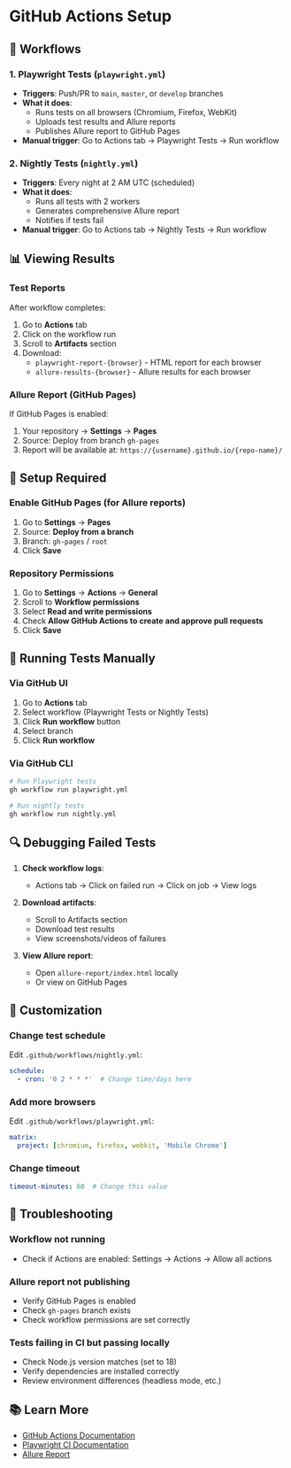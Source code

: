 # GitHub Actions Setup

## 🚀 Workflows

### 1. **Playwright Tests** (`playwright.yml`)
- **Triggers**: Push/PR to `main`, `master`, or `develop` branches
- **What it does**:
  - Runs tests on all browsers (Chromium, Firefox, WebKit)
  - Uploads test results and Allure reports
  - Publishes Allure report to GitHub Pages
- **Manual trigger**: Go to Actions tab → Playwright Tests → Run workflow

### 2. **Nightly Tests** (`nightly.yml`)
- **Triggers**: Every night at 2 AM UTC (scheduled)
- **What it does**:
  - Runs all tests with 2 workers
  - Generates comprehensive Allure report
  - Notifies if tests fail
- **Manual trigger**: Go to Actions tab → Nightly Tests → Run workflow

## 📊 Viewing Results

### Test Reports
After workflow completes:
1. Go to **Actions** tab
2. Click on the workflow run
3. Scroll to **Artifacts** section
4. Download:
   - `playwright-report-{browser}` - HTML report for each browser
   - `allure-results-{browser}` - Allure results for each browser

### Allure Report (GitHub Pages)
If GitHub Pages is enabled:
1. Your repository → **Settings** → **Pages**
2. Source: Deploy from branch `gh-pages`
3. Report will be available at: `https://{username}.github.io/{repo-name}/`

## 🔧 Setup Required

### Enable GitHub Pages (for Allure reports)
1. Go to **Settings** → **Pages**
2. Source: **Deploy from a branch**
3. Branch: `gh-pages` / `root`
4. Click **Save**

### Repository Permissions
1. Go to **Settings** → **Actions** → **General**
2. Scroll to **Workflow permissions**
3. Select **Read and write permissions**
4. Check **Allow GitHub Actions to create and approve pull requests**
5. Click **Save**

## 🎯 Running Tests Manually

### Via GitHub UI
1. Go to **Actions** tab
2. Select workflow (Playwright Tests or Nightly Tests)
3. Click **Run workflow** button
4. Select branch
5. Click **Run workflow**

### Via GitHub CLI
```bash
# Run Playwright tests
gh workflow run playwright.yml

# Run nightly tests
gh workflow run nightly.yml
```

## 🔍 Debugging Failed Tests

1. **Check workflow logs**:
   - Actions tab → Click on failed run → Click on job → View logs

2. **Download artifacts**:
   - Scroll to Artifacts section
   - Download test results
   - View screenshots/videos of failures

3. **View Allure report**:
   - Open `allure-report/index.html` locally
   - Or view on GitHub Pages

## 📝 Customization

### Change test schedule
Edit `.github/workflows/nightly.yml`:
```yaml
schedule:
  - cron: '0 2 * * *'  # Change time/days here
```

### Add more browsers
Edit `.github/workflows/playwright.yml`:
```yaml
matrix:
  project: [chromium, firefox, webkit, 'Mobile Chrome']
```

### Change timeout
```yaml
timeout-minutes: 60  # Change this value
```

## 🐛 Troubleshooting

### Workflow not running
- Check if Actions are enabled: Settings → Actions → Allow all actions

### Allure report not publishing
- Verify GitHub Pages is enabled
- Check `gh-pages` branch exists
- Check workflow permissions are set correctly

### Tests failing in CI but passing locally
- Check Node.js version matches (set to 18)
- Verify dependencies are installed correctly
- Review environment differences (headless mode, etc.)

## 📚 Learn More

- [GitHub Actions Documentation](https://docs.github.com/en/actions)
- [Playwright CI Documentation](https://playwright.dev/docs/ci)
- [Allure Report](https://docs.qameta.io/allure/)

